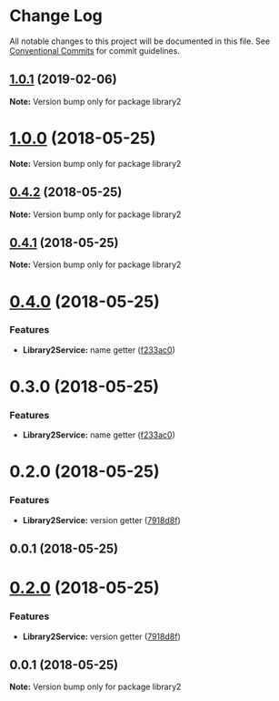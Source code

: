 # Change Log

All notable changes to this project will be documented in this file.
See [Conventional Commits](https://conventionalcommits.org) for commit guidelines.

<a name="1.0.1"></a>
## [1.0.1](https://github.com/andreasonny83/angular6-monorepo-experiment/compare/v1.0.0...v1.0.1) (2019-02-06)




**Note:** Version bump only for package library2

<a name="1.0.0"></a>
# [1.0.0](https://andreasonny83/andreasonny83/angular6-monorepo-experiment/compare/v0.4.1...v1.0.0) (2018-05-25)




**Note:** Version bump only for package library2

<a name="0.4.2"></a>
## [0.4.2](https://andreasonny83/andreasonny83/angular6-monorepo-experiment/compare/v0.4.1...v0.4.2) (2018-05-25)




**Note:** Version bump only for package library2

<a name="0.4.1"></a>
## [0.4.1](https://andreasonny83/andreasonny83/angular6-monorepo-experiment/compare/v0.4.0...v0.4.1) (2018-05-25)




**Note:** Version bump only for package library2

<a name="0.4.0"></a>
# [0.4.0](https://andreasonny83/andreasonny83/angular6-monorepo-experiment/compare/v0.2.0...v0.4.0) (2018-05-25)


### Features

* **Library2Service:** name getter ([f233ac0](https://andreasonny83/andreasonny83/angular6-monorepo-experiment/commits/f233ac0))




<a name="0.3.0"></a>
# 0.3.0 (2018-05-25)


### Features

* **Library2Service:** name getter ([f233ac0](https://andreasonny83/andreasonny83/angular6-monorepo-experiment/commits/f233ac0))



<a name="0.2.0"></a>
# 0.2.0 (2018-05-25)


### Features

* **Library2Service:** version getter ([7918d8f](https://andreasonny83/andreasonny83/angular6-monorepo-experiment/commits/7918d8f))



<a name="0.0.1"></a>
## 0.0.1 (2018-05-25)




<a name="0.2.0"></a>
# [0.2.0](https://andreasonny83/andreasonny83/angular6-monorepo-experiment/compare/v0.1.0...v0.2.0) (2018-05-25)


### Features

* **Library2Service:** version getter ([7918d8f](https://andreasonny83/andreasonny83/angular6-monorepo-experiment/commits/7918d8f))




<a name="0.0.1"></a>
## 0.0.1 (2018-05-25)




**Note:** Version bump only for package library2
